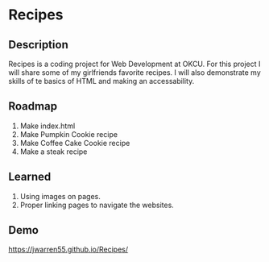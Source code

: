 # Recipes

## Description

Recipes is a coding project for Web Development at OKCU. For this project I will share some of my girlfriends favorite recipes. I will also demonstrate my skills of te basics of HTML and making an accessability. 

## Roadmap

1. Make index.html
2. Make Pumpkin Cookie recipe
3. Make Coffee Cake Cookie recipe
4. Make a steak recipe

## Learned

1. Using images on pages.
2. Proper linking pages to navigate the websites. 

## Demo

https://jwarren55.github.io/Recipes/
